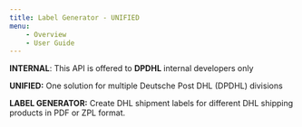 ```yaml
---
title: Label Generator - UNIFIED
menu:
    - Overview
    - User Guide
---
```

**INTERNAL**: This API is offered to **DPDHL** internal developers only

**UNIFIED:** One solution for multiple Deutsche Post DHL (DPDHL) divisions

**LABEL GENERATOR:** Create DHL shipment labels for different DHL shipping products in PDF or ZPL format.
